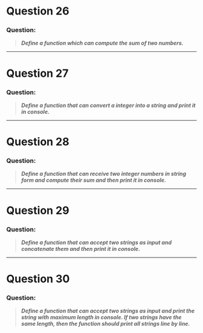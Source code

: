 # Question 26

### **Question:**

> **_Define a function which can compute the sum of two numbers._**

---

# Question 27

### **Question:**

> **_Define a function that can convert a integer into a string and print it in console._**

---

# Question 28

### **Question:**

> **_Define a function that can receive two integer numbers in string form and compute their sum and then print it in console._**

---

# Question 29

### **Question:**

> **_Define a function that can accept two strings as input and concatenate them and then print it in console._**

---

# Question 30

### **Question:**

> **_Define a function that can accept two strings as input and print the string with maximum length in console. If two strings have the same length, then the function should print all strings line by line._**
